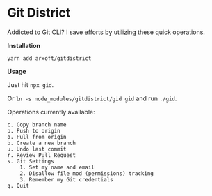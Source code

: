 # Git District

Addicted to Git CLI? I save efforts by utilizing these quick operations.

**Installation**

`yarn add arxoft/gitdistrict`

**Usage**

Just hit `npx gid`. 

Or `ln -s node_modules/gitdistrict/gid gid` and run `./gid`.

Operations currently available:

```
c. Copy branch name
p. Push to origin
o. Pull from origin
b. Create a new branch
u. Undo last commit
r. Review Pull Request
s. Git Settings
    1. Set my name and email
    2. Disallow file mod (permissions) tracking
    3. Remember my Git credentials
q. Quit
```
 
